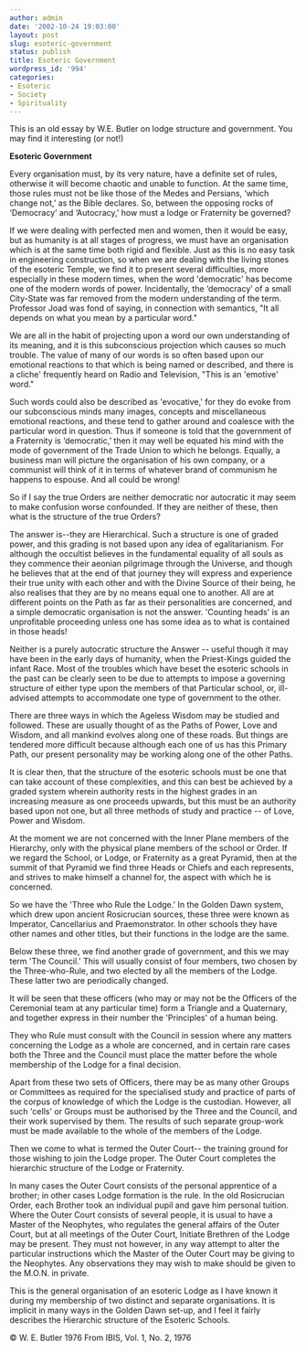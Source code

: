 ```yaml
---
author: admin
date: '2002-10-24 19:03:00'
layout: post
slug: esoteric-government
status: publish
title: Esoteric Government
wordpress_id: '994'
categories:
- Esoteric
- Society
- Spirituality
---
```

This is an old essay by W.E. Butler on lodge structure and government. You may find it interesting (or not!)

<strong>Esoteric Government</strong>

Every organisation must, by its very nature, have a definite set of rules, otherwise it will become chaotic and unable to function. At the same time, those rules must not be like those of the Medes and Persians, ‘which change not,’ as the Bible declares. So, between the opposing rocks of ‘Democracy’ and ‘Autocracy,’ how must a lodge or Fraternity be governed?

If we were dealing with perfected men and women, then it would be easy, but as humanity is at all stages of progress, we must have an organisation which is at the same time both rigid and flexible. Just as this is no easy task in engineering construction, so when we are dealing with the living stones of the esoteric Temple, we find it to present several difficulties, more especially in these modern times, when the word 'democratic' has become one of the modern words of power. Incidentally, the ‘democracy’ of a small City-State was far removed from the modern understanding of the term. Professor Joad was fond of saying, in connection with semantics, "It all depends on what you mean by a particular word."

We are all in the habit of projecting upon a word our own understanding of its meaning, and it is this subconscious projection which causes so much trouble. The value of many of our words is so often based upon our emotional reactions to that which is being named or described, and there is a cliche' frequently heard on Radio and Television, "This is an 'emotive' word."

Such words could also be described as 'evocative,' for they do evoke from our subconscious minds many images, concepts and miscellaneous emotional reactions, and these tend to gather around and coalesce with the particular word in question. Thus if someone is told that the government of a Fraternity is ‘democratic,’ then it may well be equated his mind with the mode of government of the Trade Union to which he belongs. Equally, a business man will picture the organisation of his own company, or a communist will think of it in terms of whatever brand of communism he happens to espouse. And all could be wrong!

So if I say the true Orders are neither democratic nor autocratic it may seem to make confusion worse confounded. If they are neither of these, then what is the structure of the true Orders?

The answer is--they are Hierarchical. Such a structure is one of graded power, and this grading is not based upon any idea of egalitarianism. For although the occultist believes in the fundamental equality of all souls as they commence their aeonian pilgrimage through the Universe, and though he believes that at the end of that journey they will express and experience their true unity with each other and with the Divine Source of their being, he also realises that they are by no means equal one to another. All are at different points on the Path as far as their personalities are concerned, and a simple democratic organisation is not the answer. 'Counting heads' is an unprofitable proceeding unless one has some idea as to what is contained in those heads!

Neither is a purely autocratic structure the Answer -- useful though it may have been in the early days of humanity, when the Priest-Kings guided the infant Race. Most of the troubles which have beset the esoteric schools in the past can be clearly seen to be due to attempts to impose a governing structure of either type upon the members of that Particular school, or, ill-advised attempts to accommodate one type of government to the other.

There are three ways in which the Ageless Wisdom may be studied and followed. These are usually thought of as the Paths of Power, Love and Wisdom, and all mankind evolves along one of these roads. But things are tendered more difficult because although each one of us has this Primary Path, our present personality may be working along one of the other Paths.

It is clear then, that the structure of the esoteric schools must be one that can take account of these complexities, and this can best be achieved by a graded system wherein authority rests in the highest grades in an increasing measure as one proceeds upwards, but this must be an authority based upon not one, but all three methods of study and practice -- of Love, Power and Wisdom.

At the moment we are not concerned with the Inner Plane members of the Hierarchy, only with the physical plane members of the school or Order. If we regard the School, or Lodge, or Fraternity as a great Pyramid, then at the summit of that Pyramid we find three Heads or Chiefs and each represents, and strives to make himself a channel for, the aspect with which he is concerned.

So we have the 'Three who Rule the Lodge.' In the Golden Dawn system, which drew upon ancient Rosicrucian sources, these three were known as Imperator, Cancellarius and Praemonstrator. In other schools they have other names and other titles, but their functions in the lodge are the same.

Below these three, we find another grade of government, and this we may term 'The Council.' This will usually consist of four members, two chosen by the Three-who-Rule, and two elected by all the members of the Lodge. These latter two are periodically changed.

It will be seen that these officers (who may or may not be the Officers of the Ceremonial team at any particular time) form a Triangle and a Quaternary, and together express in their number the 'Principles' of a human being.

They who Rule must consult with the Council in session where any matters concerning the Lodge as a whole are concerned, and in certain rare cases both the Three and the Council must place the matter before the whole membership of the Lodge for a final decision.

Apart from these two sets of Officers, there may be as many other Groups or Committees as required for the specialised study and practice of parts of the corpus of knowledge of which the Lodge is the custodian. However, all such 'cells' or Groups must be authorised by the Three and the Council, and their work supervised by them. The results of such separate group-work must be made available to the whole of the members of the Lodge.

Then we come to what is termed the Outer Court-- the training ground for those wishing to join the Lodge proper. The Outer Court completes the hierarchic structure of the Lodge or Fraternity.

In many cases the Outer Court consists of the personal apprentice of a brother; in other cases Lodge formation is the rule. In the old Rosicrucian Order, each Brother took an individual pupil and gave him personal tuition. Where the Outer Court consists of several people, it is usual to have a Master of the Neophytes, who regulates the general affairs of the Outer Court, but at all meetings of the Outer Court, Initiate Brethren of the Lodge may be present. They must not however, in any way attempt to alter the particular instructions which the Master of the Outer Court may be giving to the Neophytes. Any observations they may wish to make should be given to the M.O.N. in private.

This is the general organisation of an esoteric Lodge as I have known it during my membership of two distinct and separate organisations. It is implicit in many ways in the Golden Dawn set-up, and I feel it fairly describes the Hierarchic structure of the Esoteric Schools.

© W. E. Butler 1976
From IBIS, Vol. 1, No. 2, 1976
